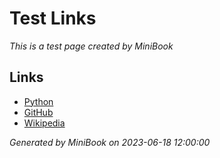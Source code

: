 # Test Links

*This is a test page created by MiniBook*

## Links

* [Python](https://www.python.org)
* [GitHub](https://www.github.com)
* [Wikipedia](https://www.wikipedia.org)


*Generated by MiniBook on 2023-06-18 12:00:00*
